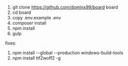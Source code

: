 1. git clone https://github.com/dominx99/board board
2. cd board
3. copy .env.example .env
4. composer install
5. npm install
6. gulp

fixes:
1. npm install --global --production windows-build-tools
2. npm install ttf2woff2 -g
